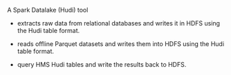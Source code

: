 A Spark Datalake (Hudi) tool

- extracts raw data from relational databases and writes it in HDFS using the Hudi table format.

- reads offline Parquet datasets and writes them into HDFS using the Hudi table format.

- query HMS Hudi tables and write the results back to HDFS.
